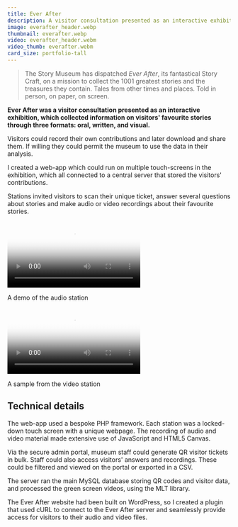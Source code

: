```yaml
---
title: Ever After
description: A visitor consultation presented as an interactive exhibition, which collected information on visitors' favourite stories.
image: everafter_header.webp
thumbnail: everafter.webp
video: everafter_header.webm
video_thumb: everafter.webm
card_size: portfolio-tall
---
```


> The Story Museum has dispatched *Ever After*, its fantastical Story Craft, on a mission to collect the 1001 greatest stories and the treasures they contain. Tales from other times and places. Told in person, on paper, on screen.

**Ever After was a visitor consultation presented as an interactive exhibition, which collected information on visitors' favourite stories through three formats: oral, written, and visual.**

Visitors could record their own contributions and later download and share them. If willing they could permit the museum to use the data in their analysis.

I created a web-app which could run on multiple touch-screens in the exhibition, which all connected to a central server that stored the visitors' contributions.

Stations invited visitors to scan their unique ticket, answer several questions about stories and make audio or video recordings about their favourite stories.

<div class="row"><div class="col-half">
    <video controls="" poster="/assets/images/everafter-sample-sound.jpg">
        <source src="/assets/videos/everafter-sample-sound.webm" type="video/webm">
        <source src="/assets/videos/mp4/everafter-sample-sound.mp4" type="video/mp4">
    </video><p class="caption">A demo of the audio station</p>
</div><div class="col-half">
    <video controls="" poster="/assets/images/everafter-sample-video.jpg">
        <source src="/assets/videos/everafter-sample-video.webm" type="video/webm">
        <source src="/assets/videos/mp4/everafter-sample-video.mp4" type="video/mp4">
    </video><p class="caption">A sample from the video station</p>
</div></div>

## Technical details

The web-app used a bespoke PHP framework. Each station was a locked-down touch screen with a unique webpage. The recording of audio and video material made extensive use of JavaScript and HTML5 Canvas.

Via the secure admin portal, museum staff could generate QR visitor tickets in bulk. Staff could also access visitors' answers and recordings. These could be filtered and viewed on the portal or exported in a CSV.

The server ran the main MySQL database storing QR codes and visitor data, and processed the green screen videos, using the MLT library.

The Ever After website had been built on WordPress, so I created a plugin that used cURL to connect to the Ever After server and seamlessly provide access for visitors to their audio and video files.